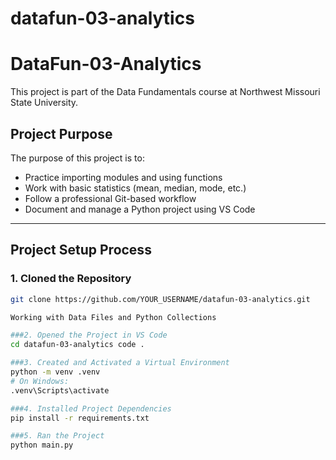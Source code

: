 # datafun-03-analytics
# DataFun-03-Analytics

This project is part of the Data Fundamentals course at Northwest Missouri State University.
## Project Purpose

The purpose of this project is to:
- Practice importing modules and using functions
- Work with basic statistics (mean, median, mode, etc.)
- Follow a professional Git-based workflow
- Document and manage a Python project using VS Code

---

## Project Setup Process

### 1. Cloned the Repository

```bash
git clone https://github.com/YOUR_USERNAME/datafun-03-analytics.git

Working with Data Files and Python Collections

###2. Opened the Project in VS Code
cd datafun-03-analytics code .

###3. Created and Activated a Virtual Environment
python -m venv .venv
# On Windows:
.venv\Scripts\activate

###4. Installed Project Dependencies
pip install -r requirements.txt

###5. Ran the Project
python main.py

